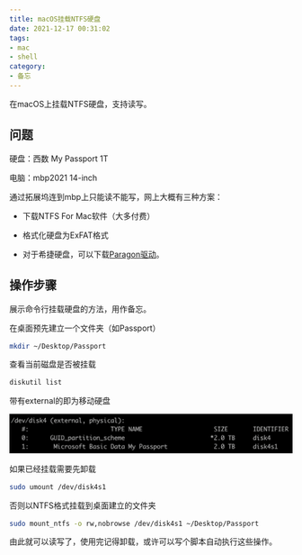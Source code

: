 ```yaml
---
title: macOS挂载NTFS硬盘
date: 2021-12-17 00:31:02
tags:
- mac
- shell
category:
- 备忘
---
```


在macOS上挂载NTFS硬盘，支持读写。

<!--more-->

## 问题

硬盘：西数 My Passport 1T

电脑：mbp2021 14-inch

通过拓展坞连到mbp上只能读不能写，网上大概有三种方案：

- 下载NTFS For Mac软件（大多付费）

- 格式化硬盘为ExFAT格式

- 对于希捷硬盘，可以下载[Paragon驱动](https://www.seagate.com/cn/zh/support/software/paragon/)。

## 操作步骤

展示命令行挂载硬盘的方法，用作备忘。

在桌面预先建立一个文件夹（如Passport）

```bash
mkdir ~/Desktop/Passport
```

查看当前磁盘是否被挂载

```bash
diskutil list
```

带有external的即为移动硬盘

<img title="" src="macOS挂载NTFS硬盘/image-20211217003813737.png" alt="image-20211217003813737" data-align="center" width="613">

如果已经挂载需要先卸载

```bash
sudo umount /dev/disk4s1
```

否则以NTFS格式挂载到桌面建立的文件夹

```bash
sudo mount_ntfs -o rw,nobrowse /dev/disk4s1 ~/Desktop/Passport
```

由此就可以读写了，使用完记得卸载，或许可以写个脚本自动执行这些操作。
